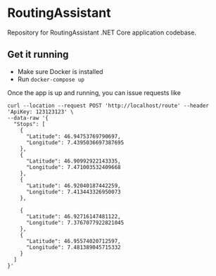 # RoutingAssistant
Repository for RoutingAssistant .NET Core application codebase.

## Get it running
* Make sure Docker is installed 
* Run ```docker-compose up```

Once the app is up and running, you can issue requests like
```
curl --location --request POST 'http://localhost/route' --header 'ApiKey: 123123123' \
--data-raw '{
  "Stops": [
    {
      "Latitude": 46.94753769790697,
      "Longitude": 7.4395036697387695
    },
    {
      "Latitude": 46.90992922143335,
      "Longitude": 7.471003532409668
    },
    {
      "Latitude": 46.92040187442259,
      "Longitude": 7.413443326950073
    },

    {
      "Latitude": 46.92716147481122,
      "Longitude": 7.3767077922821045
    },
    {
      "Latitude": 46.95574020712597,
      "Longitude": 7.481389045715332
    }
  ]
}'
```

